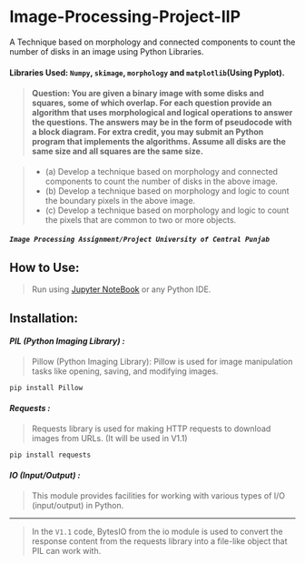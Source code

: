 # Image-Processing-Project-IIP
A Technique based on morphology and connected components to count the number of disks in an image using Python Libraries.
#### Libraries Used: `Numpy`, `skimage`, `morphology` and `matplotlib`**(Using Pyplot)**.

> #### Question: You are given a binary image with some disks and squares, some of which overlap. For each question provide an algorithm that uses morphological and logical operations to answer the questions. The answers may be in the form of pseudocode with a block diagram. For extra credit, you may submit an Python program that implements the algorithms. Assume all disks are the same size and all squares are the same size.

> + (a) Develop a technique based on morphology and connected components to count the number of disks in the above image. 
> + (b) Develop a technique based on morphology and logic to count the boundary pixels in the above image. 
> + (c) Develop a technique based on morphology and logic to count the pixels that are common to two or more objects.

##### `Image Processing Assignment/Project University of Central Punjab`

## How to Use:
> Run using [Jupyter NoteBook](https://jupyter.org/) or any Python IDE.  



## Installation:

#### ***PIL (Python Imaging Library) :***
> Pillow (Python Imaging Library): Pillow is used for image manipulation tasks like opening, saving, and modifying images.
```bash
pip install Pillow
```
#### ***Requests :***
> Requests library is used for making HTTP requests to download images from URLs. (It will be used in V1.1)
```bash
pip install requests
```
#### ***IO (Input/Output) :***
> This module provides facilities for working with various types of I/O (input/output) in Python.
---
> In the `V1.1` code, BytesIO from the io module is used to convert the response content from the requests library into a file-like object that PIL can work with.
